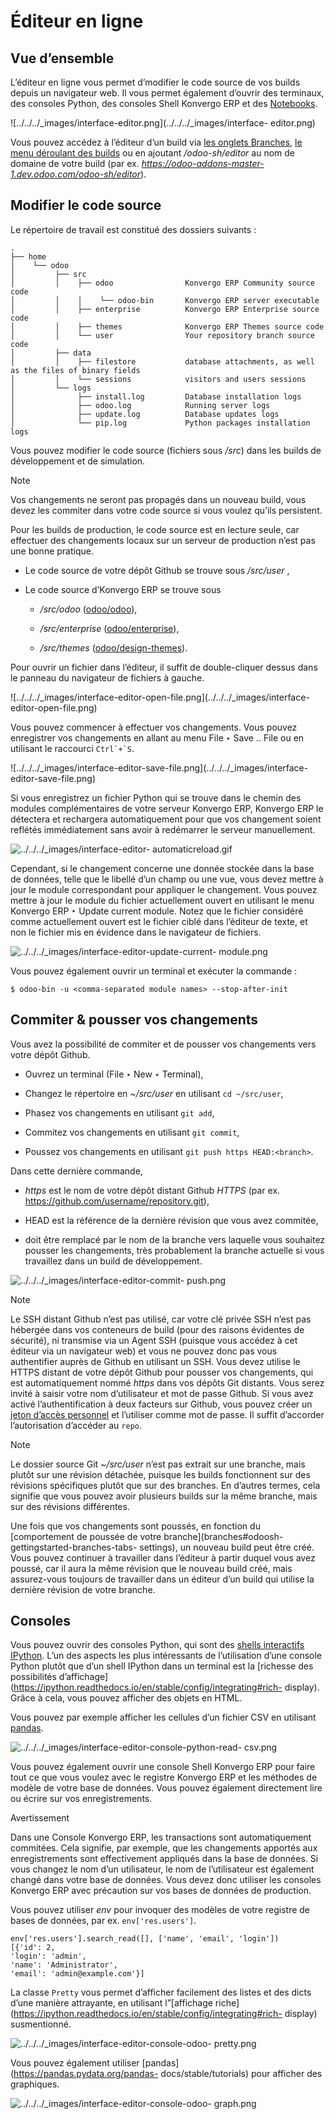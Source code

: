 # Éditeur en ligne

## Vue d’ensemble

L’éditeur en ligne vous permet d’modifier le code source de vos builds depuis
un navigateur web. Il vous permet également d’ouvrir des terminaux, des
consoles Python, des consoles Shell Konvergo ERP et des
[Notebooks](https://jupyterlab.readthedocs.io/en/stable/user/notebook).

![../../../_images/interface-editor.png](../../../_images/interface-
editor.png)

Vous pouvez accédez à l’éditeur d’un build via [les onglets
Branches](branches#odoosh-gettingstarted-branches-tabs), [le menu
déroulant des builds](builds#odoosh-gettingstarted-builds-dropdown-menu)
ou en ajoutant _/odoo-sh/editor_ au nom de domaine de votre build (par ex.
_https://odoo-addons-master-1.dev.odoo.com/odoo-sh/editor_).

## Modifier le code source

Le répertoire de travail est constitué des dossiers suivants :

    
    
    .
    ├── home
    │    └── odoo
    │         ├── src
    │         │    ├── odoo                Konvergo ERP Community source code
    │         │    │    └── odoo-bin       Konvergo ERP server executable
    │         │    ├── enterprise          Konvergo ERP Enterprise source code
    │         │    ├── themes              Konvergo ERP Themes source code
    │         │    └── user                Your repository branch source code
    │         ├── data
    │         │    ├── filestore           database attachments, as well as the files of binary fields
    │         │    └── sessions            visitors and users sessions
    │         └── logs
    │              ├── install.log         Database installation logs
    │              ├── odoo.log            Running server logs
    │              ├── update.log          Database updates logs
    │              └── pip.log             Python packages installation logs
    

Vous pouvez modifier le code source (fichiers sous _/src_) dans les builds de
développement et de simulation.

<div class="alert alert-primary">
<p class="alert-title">
Note</p><p>Vos changements ne seront pas propagés dans un nouveau build, vous devez les commiter dans votre code source si vous voulez qu’ils persistent.</p>
</div>

Pour les builds de production, le code source est en lecture seule, car
effectuer des changements locaux sur un serveur de production n’est pas une
bonne pratique.

  * Le code source de votre dépôt Github se trouve sous _/src/user_ ,

  * Le code source d’Konvergo ERP se trouve sous

    * _/src/odoo_ ([odoo/odoo](https://github.com/odoo/odoo)),

    * _/src/enterprise_ ([odoo/enterprise](https://github.com/odoo/enterprise)),

    * _/src/themes_ ([odoo/design-themes](https://github.com/odoo/design-themes)).

Pour ouvrir un fichier dans l’éditeur, il suffit de double-cliquer dessus dans
le panneau du navigateur de fichiers à gauche.

![../../../_images/interface-editor-open-file.png](../../../_images/interface-
editor-open-file.png)

Vous pouvez commencer à effectuer vos changements. Vous pouvez enregistrer vos
changements en allant au menu File ‣ Save .. File ou en utilisant le raccourci
``Ctrl`+`S``.

![../../../_images/interface-editor-save-file.png](../../../_images/interface-
editor-save-file.png)

Si vous enregistrez un fichier Python qui se trouve dans le chemin des modules
complémentaires de votre serveur Konvergo ERP, Konvergo ERP le détectera et rechargera
automatiquement pour que vos changement soient reflétés immédiatement sans
avoir à redémarrer le serveur manuellement.

![../../../_images/interface-editor-
automaticreload.gif](../../../_images/interface-editor-automaticreload.gif)

Cependant, si le changement concerne une donnée stockée dans la base de
données, telle que le libellé d’un champ ou une vue, vous devez mettre à jour
le module correspondant pour appliquer le changement. Vous pouvez mettre à
jour le module du fichier actuellement ouvert en utilisant le menu Konvergo ERP ‣
Update current module. Notez que le fichier considéré comme actuellement
ouvert est le fichier ciblé dans l’éditeur de texte, et non le fichier mis en
évidence dans le navigateur de fichiers.

![../../../_images/interface-editor-update-current-
module.png](../../../_images/interface-editor-update-current-module.png)

Vous pouvez également ouvrir un terminal et exécuter la commande :

    
    
    $ odoo-bin -u <comma-separated module names> --stop-after-init
    

## Commiter & pousser vos changements

Vous avez la possibilité de commiter et de pousser vos changements vers votre
dépôt Github.

  * Ouvrez un terminal (File ‣ New ‣ Terminal),

  * Changez le répertoire en _~/src/user_ en utilisant `cd ~/src/user`,

  * Phasez vos changements en utilisant `git add`,

  * Commitez vos changements en utilisant `git commit`,

  * Poussez vos changements en utilisant `git push https HEAD:<branch>`.

Dans cette dernière commande,

  * _https_ est le nom de votre dépôt distant Github _HTTPS_ (par ex. <https://github.com/username/repository.git>),

  * HEAD est la référence de la dernière révision que vous avez commitée,

  * <branch> doit être remplacé par le nom de la branche vers laquelle vous souhaitez pousser les changements, très probablement la branche actuelle si vous travaillez dans un build de développement.

![../../../_images/interface-editor-commit-
push.png](../../../_images/interface-editor-commit-push.png)
<div class="alert alert-primary">
<p class="alert-title">
Note</p><p>Le SSH distant Github n’est pas utilisé, car votre clé privée SSH n’est pas hébergée dans vos conteneurs de build (pour des raisons évidentes de sécurité), ni transmise via un Agent SSH (puisque vous accédez à cet éditeur via un navigateur web) et vous ne pouvez donc pas vous authentifier auprès de Github en utilisant un SSH. Vous devez utilise le HTTPS distant de votre dépôt Github pour pousser vos changements, qui est automatiquement nommé <em>https</em> dans vos dépôts Git distants. Vous serez invité à saisir votre nom d’utilisateur et mot de passe Github. Si vous avez activé l’authentification à deux facteurs sur Github, vous pouvez créer un <a href="https://help.github.com/articles/creating-a-personal-access-token-for-the-command-line/">jeton d’accès personnel</a> et l’utiliser comme mot de passe. Il suffit d’accorder l’autorisation d’accéder au <code>repo</code>.</p>
</div> <div class="alert alert-primary">
<p class="alert-title">
Note</p><p>Le dossier source Git <em>~/src/user</em> n’est pas extrait sur une branche, mais plutôt sur une révision détachée, puisque les builds fonctionnent sur des révisions spécifiques plutôt que sur des branches. En d’autres termes, cela signifie que vous pouvez avoir plusieurs builds sur la même branche, mais sur des révisions différentes.</p>
</div>

Une fois que vos changements sont poussés, en fonction du [comportement de
poussée de votre branche](branches#odoosh-gettingstarted-branches-tabs-
settings), un nouveau build peut être créé. Vous pouvez continuer à travailler
dans l’éditeur à partir duquel vous avez poussé, car il aura la même révision
que le nouveau build créé, mais assurez-vous toujours de travailler dans un
éditeur d’un build qui utilise la dernière révision de votre branche.

## Consoles

Vous pouvez ouvrir des consoles Python, qui sont des [shells interactifs
IPython](https://ipython.readthedocs.io/en/stable/interactive/tutorial).
L’un des aspects les plus intéressants de l’utilisation d’une console Python
plutôt que d’un shell IPython dans un terminal est la [richesse des
possibilités
d’affichage](https://ipython.readthedocs.io/en/stable/config/integrating#rich-
display). Grâce à cela, vous pouvez afficher des objets en HTML.

Vous pouvez par exemple afficher les cellules d’un fichier CSV en utilisant
[pandas](https://pandas.pydata.org/pandas-docs/stable/tutorials).

![../../../_images/interface-editor-console-python-read-
csv.png](../../../_images/interface-editor-console-python-read-csv.png)

Vous pouvez également ouvrir une console Shell Konvergo ERP pour faire tout ce que
vous voulez avec le registre Konvergo ERP et les méthodes de modèle de votre base de
données. Vous pouvez également directement lire ou écrire sur vos
enregistrements.

<div class="alert alert-warning">
<p class="alert-title">
Avertissement</p><p>Dans une Console Konvergo ERP, les transactions sont automatiquement commitées. Cela signifie, par exemple, que les changements apportés aux enregistrements sont effectivement appliqués dans la base de données. Si vous changez le nom d’un utilisateur, le nom de l’utilisateur est également changé dans votre base de données. Vous devez donc utiliser les consoles Konvergo ERP avec précaution sur vos bases de données de production.</p>
</div>

Vous pouvez utiliser _env_ pour invoquer des modèles de votre registre de
bases de données, par ex. `env['res.users']`.

    
    
    env['res.users'].search_read([], ['name', 'email', 'login'])
    [{'id': 2,
    'login': 'admin',
    'name': 'Administrator',
    'email': 'admin@example.com'}]
    

La classe `Pretty` vous permet d’afficher facilement des listes et des dicts
d’une manière attrayante, en utilisant l”[affichage
riche](https://ipython.readthedocs.io/en/stable/config/integrating#rich-
display) susmentionné.

![../../../_images/interface-editor-console-odoo-
pretty.png](../../../_images/interface-editor-console-odoo-pretty.png)

Vous pouvez également utiliser [pandas](https://pandas.pydata.org/pandas-
docs/stable/tutorials) pour afficher des graphiques.

![../../../_images/interface-editor-console-odoo-
graph.png](../../../_images/interface-editor-console-odoo-graph.png)

